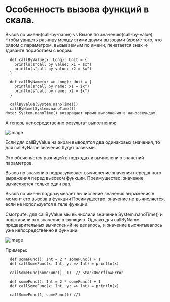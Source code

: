 # Особенность вызова функций в скала.

Вызов по имени(call-by-name) vs Вызов по значению(call-by-value)
Чтобы увидеть разницу между этими двумя вызовами (кроме того, что рядом с параметром, вызываемым по имени, печатается знак => )давайте поработаем с кодом:
```
  def callByValue(x: Long): Unit = {
    println(s"call by value: x1 = $x")
    println(s"call by value: x2 = $x")
  }

  def callByName(x: => Long): Unit = {  
    println(s"call by name: x1 = $x")
    println(s"call by name: x2 = $x")
  }

  callByValue(System.nanoTime())
  callByName(System.nanoTime())
Note: System.nanoTime() возвращает время выполнения в наносекундах.
```
 

А теперь непосредственно результат выполнения:

![image](https://user-images.githubusercontent.com/47192124/169689403-536b5cab-fd0a-4acd-aa1e-453907237942.png)


Если для callByValue на экран выводятся два одинаковых значения, то для callByName значения будут разными.

 

Это объясняется разницей в подходах к вычислению значений параметров.

Вызов по значению подразумевает вычисление значения переданного выражения перед вызовом функции.
          Преимущество: значение вычисляется только один раз.

Вызов по имени подразумевает вычисление значения выражения в момент его вызова в функции
          Преимущество: значение не вычисляется, если не используется в теле функции.

 

Смотрите: для callByValue мы вычислили значение System.nanoTime() и подставили это значение в функцию. Однако для callByName предварительных вычислений не делалось, и значение высчитывалось уже непосредственно в функции.


![image](https://user-images.githubusercontent.com/47192124/169689415-d86d2f56-3ed9-4e3c-b9c4-856070d9f3db.png)

Примеры:
```
  def someFunc(): Int = 2 * someFunc() + 1
  def callSomeFunc(x: Int, y: => Int) = println(x)

  callSomeFunc(someFunc(), 1)  // StackOverflowError
```
```
  def someFunc(): Int = 2 * someFunc() + 1
  def callSomeFunc(x: Int, y: => Int) = println(x)

  callSomeFunc(1, someFunc()) //1
```
